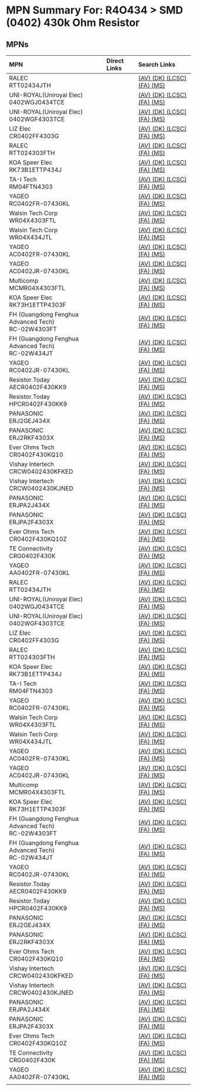 



# MPN Summary For: R4O434 > SMD (0402) 430k Ohm Resistor

## MPNs
  

|MPN|Direct Links|Search Links|
| :--- | :--- | :--- |
|RALEC<br>RTT02434JTH||[(AV) ](https://www.avnet.com/shop/us/search/RTT02434JTH)[(DK) ](https://www.digikey.co.uk/en/products/result?s=RTT02434JTH)[(LCSC) ](https://www.lcsc.com/search?q=RTT02434JTH)[(FA) ](https://uk.farnell.com/search?st=RTT02434JTH)[(MS) ](https://www.mouser.com/c/?q=RTT02434JTH)|
|UNI-ROYAL(Uniroyal Elec)<br>0402WGJ0434TCE||[(AV) ](https://www.avnet.com/shop/us/search/0402WGJ0434TCE)[(DK) ](https://www.digikey.co.uk/en/products/result?s=0402WGJ0434TCE)[(LCSC) ](https://www.lcsc.com/search?q=0402WGJ0434TCE)[(FA) ](https://uk.farnell.com/search?st=0402WGJ0434TCE)[(MS) ](https://www.mouser.com/c/?q=0402WGJ0434TCE)|
|UNI-ROYAL(Uniroyal Elec)<br>0402WGF4303TCE||[(AV) ](https://www.avnet.com/shop/us/search/0402WGF4303TCE)[(DK) ](https://www.digikey.co.uk/en/products/result?s=0402WGF4303TCE)[(LCSC) ](https://www.lcsc.com/search?q=0402WGF4303TCE)[(FA) ](https://uk.farnell.com/search?st=0402WGF4303TCE)[(MS) ](https://www.mouser.com/c/?q=0402WGF4303TCE)|
|LIZ Elec<br>CR0402FF4303G||[(AV) ](https://www.avnet.com/shop/us/search/CR0402FF4303G)[(DK) ](https://www.digikey.co.uk/en/products/result?s=CR0402FF4303G)[(LCSC) ](https://www.lcsc.com/search?q=CR0402FF4303G)[(FA) ](https://uk.farnell.com/search?st=CR0402FF4303G)[(MS) ](https://www.mouser.com/c/?q=CR0402FF4303G)|
|RALEC<br>RTT024303FTH||[(AV) ](https://www.avnet.com/shop/us/search/RTT024303FTH)[(DK) ](https://www.digikey.co.uk/en/products/result?s=RTT024303FTH)[(LCSC) ](https://www.lcsc.com/search?q=RTT024303FTH)[(FA) ](https://uk.farnell.com/search?st=RTT024303FTH)[(MS) ](https://www.mouser.com/c/?q=RTT024303FTH)|
|KOA Speer Elec<br>RK73B1ETTP434J||[(AV) ](https://www.avnet.com/shop/us/search/RK73B1ETTP434J)[(DK) ](https://www.digikey.co.uk/en/products/result?s=RK73B1ETTP434J)[(LCSC) ](https://www.lcsc.com/search?q=RK73B1ETTP434J)[(FA) ](https://uk.farnell.com/search?st=RK73B1ETTP434J)[(MS) ](https://www.mouser.com/c/?q=RK73B1ETTP434J)|
|TA-I Tech<br>RM04FTN4303||[(AV) ](https://www.avnet.com/shop/us/search/RM04FTN4303)[(DK) ](https://www.digikey.co.uk/en/products/result?s=RM04FTN4303)[(LCSC) ](https://www.lcsc.com/search?q=RM04FTN4303)[(FA) ](https://uk.farnell.com/search?st=RM04FTN4303)[(MS) ](https://www.mouser.com/c/?q=RM04FTN4303)|
|YAGEO<br>RC0402FR-07430KL||[(AV) ](https://www.avnet.com/shop/us/search/RC0402FR-07430KL)[(DK) ](https://www.digikey.co.uk/en/products/result?s=RC0402FR-07430KL)[(LCSC) ](https://www.lcsc.com/search?q=RC0402FR-07430KL)[(FA) ](https://uk.farnell.com/search?st=RC0402FR-07430KL)[(MS) ](https://www.mouser.com/c/?q=RC0402FR-07430KL)|
|Walsin Tech Corp<br>WR04X4303FTL||[(AV) ](https://www.avnet.com/shop/us/search/WR04X4303FTL)[(DK) ](https://www.digikey.co.uk/en/products/result?s=WR04X4303FTL)[(LCSC) ](https://www.lcsc.com/search?q=WR04X4303FTL)[(FA) ](https://uk.farnell.com/search?st=WR04X4303FTL)[(MS) ](https://www.mouser.com/c/?q=WR04X4303FTL)|
|Walsin Tech Corp<br>WR04X434JTL||[(AV) ](https://www.avnet.com/shop/us/search/WR04X434JTL)[(DK) ](https://www.digikey.co.uk/en/products/result?s=WR04X434JTL)[(LCSC) ](https://www.lcsc.com/search?q=WR04X434JTL)[(FA) ](https://uk.farnell.com/search?st=WR04X434JTL)[(MS) ](https://www.mouser.com/c/?q=WR04X434JTL)|
|YAGEO<br>AC0402FR-07430KL||[(AV) ](https://www.avnet.com/shop/us/search/AC0402FR-07430KL)[(DK) ](https://www.digikey.co.uk/en/products/result?s=AC0402FR-07430KL)[(LCSC) ](https://www.lcsc.com/search?q=AC0402FR-07430KL)[(FA) ](https://uk.farnell.com/search?st=AC0402FR-07430KL)[(MS) ](https://www.mouser.com/c/?q=AC0402FR-07430KL)|
|YAGEO<br>AC0402JR-07430KL||[(AV) ](https://www.avnet.com/shop/us/search/AC0402JR-07430KL)[(DK) ](https://www.digikey.co.uk/en/products/result?s=AC0402JR-07430KL)[(LCSC) ](https://www.lcsc.com/search?q=AC0402JR-07430KL)[(FA) ](https://uk.farnell.com/search?st=AC0402JR-07430KL)[(MS) ](https://www.mouser.com/c/?q=AC0402JR-07430KL)|
|Multicomp<br>MCMR04X4303FTL||[(AV) ](https://www.avnet.com/shop/us/search/MCMR04X4303FTL)[(DK) ](https://www.digikey.co.uk/en/products/result?s=MCMR04X4303FTL)[(LCSC) ](https://www.lcsc.com/search?q=MCMR04X4303FTL)[(FA) ](https://uk.farnell.com/search?st=MCMR04X4303FTL)[(MS) ](https://www.mouser.com/c/?q=MCMR04X4303FTL)|
|KOA Speer Elec<br>RK73H1ETTP4303F||[(AV) ](https://www.avnet.com/shop/us/search/RK73H1ETTP4303F)[(DK) ](https://www.digikey.co.uk/en/products/result?s=RK73H1ETTP4303F)[(LCSC) ](https://www.lcsc.com/search?q=RK73H1ETTP4303F)[(FA) ](https://uk.farnell.com/search?st=RK73H1ETTP4303F)[(MS) ](https://www.mouser.com/c/?q=RK73H1ETTP4303F)|
|FH (Guangdong Fenghua Advanced Tech)<br>RC-02W4303FT||[(AV) ](https://www.avnet.com/shop/us/search/RC-02W4303FT)[(DK) ](https://www.digikey.co.uk/en/products/result?s=RC-02W4303FT)[(LCSC) ](https://www.lcsc.com/search?q=RC-02W4303FT)[(FA) ](https://uk.farnell.com/search?st=RC-02W4303FT)[(MS) ](https://www.mouser.com/c/?q=RC-02W4303FT)|
|FH (Guangdong Fenghua Advanced Tech)<br>RC-02W434JT||[(AV) ](https://www.avnet.com/shop/us/search/RC-02W434JT)[(DK) ](https://www.digikey.co.uk/en/products/result?s=RC-02W434JT)[(LCSC) ](https://www.lcsc.com/search?q=RC-02W434JT)[(FA) ](https://uk.farnell.com/search?st=RC-02W434JT)[(MS) ](https://www.mouser.com/c/?q=RC-02W434JT)|
|YAGEO<br>RC0402JR-07430KL||[(AV) ](https://www.avnet.com/shop/us/search/RC0402JR-07430KL)[(DK) ](https://www.digikey.co.uk/en/products/result?s=RC0402JR-07430KL)[(LCSC) ](https://www.lcsc.com/search?q=RC0402JR-07430KL)[(FA) ](https://uk.farnell.com/search?st=RC0402JR-07430KL)[(MS) ](https://www.mouser.com/c/?q=RC0402JR-07430KL)|
|Resistor.Today<br>AECR0402F430KK9||[(AV) ](https://www.avnet.com/shop/us/search/AECR0402F430KK9)[(DK) ](https://www.digikey.co.uk/en/products/result?s=AECR0402F430KK9)[(LCSC) ](https://www.lcsc.com/search?q=AECR0402F430KK9)[(FA) ](https://uk.farnell.com/search?st=AECR0402F430KK9)[(MS) ](https://www.mouser.com/c/?q=AECR0402F430KK9)|
|Resistor.Today<br>HPCR0402F430KK9||[(AV) ](https://www.avnet.com/shop/us/search/HPCR0402F430KK9)[(DK) ](https://www.digikey.co.uk/en/products/result?s=HPCR0402F430KK9)[(LCSC) ](https://www.lcsc.com/search?q=HPCR0402F430KK9)[(FA) ](https://uk.farnell.com/search?st=HPCR0402F430KK9)[(MS) ](https://www.mouser.com/c/?q=HPCR0402F430KK9)|
|PANASONIC<br>ERJ2GEJ434X||[(AV) ](https://www.avnet.com/shop/us/search/ERJ2GEJ434X)[(DK) ](https://www.digikey.co.uk/en/products/result?s=ERJ2GEJ434X)[(LCSC) ](https://www.lcsc.com/search?q=ERJ2GEJ434X)[(FA) ](https://uk.farnell.com/search?st=ERJ2GEJ434X)[(MS) ](https://www.mouser.com/c/?q=ERJ2GEJ434X)|
|PANASONIC<br>ERJ2RKF4303X||[(AV) ](https://www.avnet.com/shop/us/search/ERJ2RKF4303X)[(DK) ](https://www.digikey.co.uk/en/products/result?s=ERJ2RKF4303X)[(LCSC) ](https://www.lcsc.com/search?q=ERJ2RKF4303X)[(FA) ](https://uk.farnell.com/search?st=ERJ2RKF4303X)[(MS) ](https://www.mouser.com/c/?q=ERJ2RKF4303X)|
|Ever Ohms Tech<br>CR0402F430KQ10||[(AV) ](https://www.avnet.com/shop/us/search/CR0402F430KQ10)[(DK) ](https://www.digikey.co.uk/en/products/result?s=CR0402F430KQ10)[(LCSC) ](https://www.lcsc.com/search?q=CR0402F430KQ10)[(FA) ](https://uk.farnell.com/search?st=CR0402F430KQ10)[(MS) ](https://www.mouser.com/c/?q=CR0402F430KQ10)|
|Vishay Intertech<br>CRCW0402430KFKED||[(AV) ](https://www.avnet.com/shop/us/search/CRCW0402430KFKED)[(DK) ](https://www.digikey.co.uk/en/products/result?s=CRCW0402430KFKED)[(LCSC) ](https://www.lcsc.com/search?q=CRCW0402430KFKED)[(FA) ](https://uk.farnell.com/search?st=CRCW0402430KFKED)[(MS) ](https://www.mouser.com/c/?q=CRCW0402430KFKED)|
|Vishay Intertech<br>CRCW0402430KJNED||[(AV) ](https://www.avnet.com/shop/us/search/CRCW0402430KJNED)[(DK) ](https://www.digikey.co.uk/en/products/result?s=CRCW0402430KJNED)[(LCSC) ](https://www.lcsc.com/search?q=CRCW0402430KJNED)[(FA) ](https://uk.farnell.com/search?st=CRCW0402430KJNED)[(MS) ](https://www.mouser.com/c/?q=CRCW0402430KJNED)|
|PANASONIC<br>ERJPA2J434X||[(AV) ](https://www.avnet.com/shop/us/search/ERJPA2J434X)[(DK) ](https://www.digikey.co.uk/en/products/result?s=ERJPA2J434X)[(LCSC) ](https://www.lcsc.com/search?q=ERJPA2J434X)[(FA) ](https://uk.farnell.com/search?st=ERJPA2J434X)[(MS) ](https://www.mouser.com/c/?q=ERJPA2J434X)|
|PANASONIC<br>ERJPA2F4303X||[(AV) ](https://www.avnet.com/shop/us/search/ERJPA2F4303X)[(DK) ](https://www.digikey.co.uk/en/products/result?s=ERJPA2F4303X)[(LCSC) ](https://www.lcsc.com/search?q=ERJPA2F4303X)[(FA) ](https://uk.farnell.com/search?st=ERJPA2F4303X)[(MS) ](https://www.mouser.com/c/?q=ERJPA2F4303X)|
|Ever Ohms Tech<br>CR0402F430KQ10Z||[(AV) ](https://www.avnet.com/shop/us/search/CR0402F430KQ10Z)[(DK) ](https://www.digikey.co.uk/en/products/result?s=CR0402F430KQ10Z)[(LCSC) ](https://www.lcsc.com/search?q=CR0402F430KQ10Z)[(FA) ](https://uk.farnell.com/search?st=CR0402F430KQ10Z)[(MS) ](https://www.mouser.com/c/?q=CR0402F430KQ10Z)|
|TE Connectivity<br>CRG0402F430K||[(AV) ](https://www.avnet.com/shop/us/search/CRG0402F430K)[(DK) ](https://www.digikey.co.uk/en/products/result?s=CRG0402F430K)[(LCSC) ](https://www.lcsc.com/search?q=CRG0402F430K)[(FA) ](https://uk.farnell.com/search?st=CRG0402F430K)[(MS) ](https://www.mouser.com/c/?q=CRG0402F430K)|
|YAGEO<br>AA0402FR-07430KL||[(AV) ](https://www.avnet.com/shop/us/search/AA0402FR-07430KL)[(DK) ](https://www.digikey.co.uk/en/products/result?s=AA0402FR-07430KL)[(LCSC) ](https://www.lcsc.com/search?q=AA0402FR-07430KL)[(FA) ](https://uk.farnell.com/search?st=AA0402FR-07430KL)[(MS) ](https://www.mouser.com/c/?q=AA0402FR-07430KL)|
|RALEC<br>RTT02434JTH||[(AV) ](https://www.avnet.com/shop/us/search/RTT02434JTH)[(DK) ](https://www.digikey.co.uk/en/products/result?s=RTT02434JTH)[(LCSC) ](https://www.lcsc.com/search?q=RTT02434JTH)[(FA) ](https://uk.farnell.com/search?st=RTT02434JTH)[(MS) ](https://www.mouser.com/c/?q=RTT02434JTH)|
|UNI-ROYAL(Uniroyal Elec)<br>0402WGJ0434TCE||[(AV) ](https://www.avnet.com/shop/us/search/0402WGJ0434TCE)[(DK) ](https://www.digikey.co.uk/en/products/result?s=0402WGJ0434TCE)[(LCSC) ](https://www.lcsc.com/search?q=0402WGJ0434TCE)[(FA) ](https://uk.farnell.com/search?st=0402WGJ0434TCE)[(MS) ](https://www.mouser.com/c/?q=0402WGJ0434TCE)|
|UNI-ROYAL(Uniroyal Elec)<br>0402WGF4303TCE||[(AV) ](https://www.avnet.com/shop/us/search/0402WGF4303TCE)[(DK) ](https://www.digikey.co.uk/en/products/result?s=0402WGF4303TCE)[(LCSC) ](https://www.lcsc.com/search?q=0402WGF4303TCE)[(FA) ](https://uk.farnell.com/search?st=0402WGF4303TCE)[(MS) ](https://www.mouser.com/c/?q=0402WGF4303TCE)|
|LIZ Elec<br>CR0402FF4303G||[(AV) ](https://www.avnet.com/shop/us/search/CR0402FF4303G)[(DK) ](https://www.digikey.co.uk/en/products/result?s=CR0402FF4303G)[(LCSC) ](https://www.lcsc.com/search?q=CR0402FF4303G)[(FA) ](https://uk.farnell.com/search?st=CR0402FF4303G)[(MS) ](https://www.mouser.com/c/?q=CR0402FF4303G)|
|RALEC<br>RTT024303FTH||[(AV) ](https://www.avnet.com/shop/us/search/RTT024303FTH)[(DK) ](https://www.digikey.co.uk/en/products/result?s=RTT024303FTH)[(LCSC) ](https://www.lcsc.com/search?q=RTT024303FTH)[(FA) ](https://uk.farnell.com/search?st=RTT024303FTH)[(MS) ](https://www.mouser.com/c/?q=RTT024303FTH)|
|KOA Speer Elec<br>RK73B1ETTP434J||[(AV) ](https://www.avnet.com/shop/us/search/RK73B1ETTP434J)[(DK) ](https://www.digikey.co.uk/en/products/result?s=RK73B1ETTP434J)[(LCSC) ](https://www.lcsc.com/search?q=RK73B1ETTP434J)[(FA) ](https://uk.farnell.com/search?st=RK73B1ETTP434J)[(MS) ](https://www.mouser.com/c/?q=RK73B1ETTP434J)|
|TA-I Tech<br>RM04FTN4303||[(AV) ](https://www.avnet.com/shop/us/search/RM04FTN4303)[(DK) ](https://www.digikey.co.uk/en/products/result?s=RM04FTN4303)[(LCSC) ](https://www.lcsc.com/search?q=RM04FTN4303)[(FA) ](https://uk.farnell.com/search?st=RM04FTN4303)[(MS) ](https://www.mouser.com/c/?q=RM04FTN4303)|
|YAGEO<br>RC0402FR-07430KL||[(AV) ](https://www.avnet.com/shop/us/search/RC0402FR-07430KL)[(DK) ](https://www.digikey.co.uk/en/products/result?s=RC0402FR-07430KL)[(LCSC) ](https://www.lcsc.com/search?q=RC0402FR-07430KL)[(FA) ](https://uk.farnell.com/search?st=RC0402FR-07430KL)[(MS) ](https://www.mouser.com/c/?q=RC0402FR-07430KL)|
|Walsin Tech Corp<br>WR04X4303FTL||[(AV) ](https://www.avnet.com/shop/us/search/WR04X4303FTL)[(DK) ](https://www.digikey.co.uk/en/products/result?s=WR04X4303FTL)[(LCSC) ](https://www.lcsc.com/search?q=WR04X4303FTL)[(FA) ](https://uk.farnell.com/search?st=WR04X4303FTL)[(MS) ](https://www.mouser.com/c/?q=WR04X4303FTL)|
|Walsin Tech Corp<br>WR04X434JTL||[(AV) ](https://www.avnet.com/shop/us/search/WR04X434JTL)[(DK) ](https://www.digikey.co.uk/en/products/result?s=WR04X434JTL)[(LCSC) ](https://www.lcsc.com/search?q=WR04X434JTL)[(FA) ](https://uk.farnell.com/search?st=WR04X434JTL)[(MS) ](https://www.mouser.com/c/?q=WR04X434JTL)|
|YAGEO<br>AC0402FR-07430KL||[(AV) ](https://www.avnet.com/shop/us/search/AC0402FR-07430KL)[(DK) ](https://www.digikey.co.uk/en/products/result?s=AC0402FR-07430KL)[(LCSC) ](https://www.lcsc.com/search?q=AC0402FR-07430KL)[(FA) ](https://uk.farnell.com/search?st=AC0402FR-07430KL)[(MS) ](https://www.mouser.com/c/?q=AC0402FR-07430KL)|
|YAGEO<br>AC0402JR-07430KL||[(AV) ](https://www.avnet.com/shop/us/search/AC0402JR-07430KL)[(DK) ](https://www.digikey.co.uk/en/products/result?s=AC0402JR-07430KL)[(LCSC) ](https://www.lcsc.com/search?q=AC0402JR-07430KL)[(FA) ](https://uk.farnell.com/search?st=AC0402JR-07430KL)[(MS) ](https://www.mouser.com/c/?q=AC0402JR-07430KL)|
|Multicomp<br>MCMR04X4303FTL||[(AV) ](https://www.avnet.com/shop/us/search/MCMR04X4303FTL)[(DK) ](https://www.digikey.co.uk/en/products/result?s=MCMR04X4303FTL)[(LCSC) ](https://www.lcsc.com/search?q=MCMR04X4303FTL)[(FA) ](https://uk.farnell.com/search?st=MCMR04X4303FTL)[(MS) ](https://www.mouser.com/c/?q=MCMR04X4303FTL)|
|KOA Speer Elec<br>RK73H1ETTP4303F||[(AV) ](https://www.avnet.com/shop/us/search/RK73H1ETTP4303F)[(DK) ](https://www.digikey.co.uk/en/products/result?s=RK73H1ETTP4303F)[(LCSC) ](https://www.lcsc.com/search?q=RK73H1ETTP4303F)[(FA) ](https://uk.farnell.com/search?st=RK73H1ETTP4303F)[(MS) ](https://www.mouser.com/c/?q=RK73H1ETTP4303F)|
|FH (Guangdong Fenghua Advanced Tech)<br>RC-02W4303FT||[(AV) ](https://www.avnet.com/shop/us/search/RC-02W4303FT)[(DK) ](https://www.digikey.co.uk/en/products/result?s=RC-02W4303FT)[(LCSC) ](https://www.lcsc.com/search?q=RC-02W4303FT)[(FA) ](https://uk.farnell.com/search?st=RC-02W4303FT)[(MS) ](https://www.mouser.com/c/?q=RC-02W4303FT)|
|FH (Guangdong Fenghua Advanced Tech)<br>RC-02W434JT||[(AV) ](https://www.avnet.com/shop/us/search/RC-02W434JT)[(DK) ](https://www.digikey.co.uk/en/products/result?s=RC-02W434JT)[(LCSC) ](https://www.lcsc.com/search?q=RC-02W434JT)[(FA) ](https://uk.farnell.com/search?st=RC-02W434JT)[(MS) ](https://www.mouser.com/c/?q=RC-02W434JT)|
|YAGEO<br>RC0402JR-07430KL||[(AV) ](https://www.avnet.com/shop/us/search/RC0402JR-07430KL)[(DK) ](https://www.digikey.co.uk/en/products/result?s=RC0402JR-07430KL)[(LCSC) ](https://www.lcsc.com/search?q=RC0402JR-07430KL)[(FA) ](https://uk.farnell.com/search?st=RC0402JR-07430KL)[(MS) ](https://www.mouser.com/c/?q=RC0402JR-07430KL)|
|Resistor.Today<br>AECR0402F430KK9||[(AV) ](https://www.avnet.com/shop/us/search/AECR0402F430KK9)[(DK) ](https://www.digikey.co.uk/en/products/result?s=AECR0402F430KK9)[(LCSC) ](https://www.lcsc.com/search?q=AECR0402F430KK9)[(FA) ](https://uk.farnell.com/search?st=AECR0402F430KK9)[(MS) ](https://www.mouser.com/c/?q=AECR0402F430KK9)|
|Resistor.Today<br>HPCR0402F430KK9||[(AV) ](https://www.avnet.com/shop/us/search/HPCR0402F430KK9)[(DK) ](https://www.digikey.co.uk/en/products/result?s=HPCR0402F430KK9)[(LCSC) ](https://www.lcsc.com/search?q=HPCR0402F430KK9)[(FA) ](https://uk.farnell.com/search?st=HPCR0402F430KK9)[(MS) ](https://www.mouser.com/c/?q=HPCR0402F430KK9)|
|PANASONIC<br>ERJ2GEJ434X||[(AV) ](https://www.avnet.com/shop/us/search/ERJ2GEJ434X)[(DK) ](https://www.digikey.co.uk/en/products/result?s=ERJ2GEJ434X)[(LCSC) ](https://www.lcsc.com/search?q=ERJ2GEJ434X)[(FA) ](https://uk.farnell.com/search?st=ERJ2GEJ434X)[(MS) ](https://www.mouser.com/c/?q=ERJ2GEJ434X)|
|PANASONIC<br>ERJ2RKF4303X||[(AV) ](https://www.avnet.com/shop/us/search/ERJ2RKF4303X)[(DK) ](https://www.digikey.co.uk/en/products/result?s=ERJ2RKF4303X)[(LCSC) ](https://www.lcsc.com/search?q=ERJ2RKF4303X)[(FA) ](https://uk.farnell.com/search?st=ERJ2RKF4303X)[(MS) ](https://www.mouser.com/c/?q=ERJ2RKF4303X)|
|Ever Ohms Tech<br>CR0402F430KQ10||[(AV) ](https://www.avnet.com/shop/us/search/CR0402F430KQ10)[(DK) ](https://www.digikey.co.uk/en/products/result?s=CR0402F430KQ10)[(LCSC) ](https://www.lcsc.com/search?q=CR0402F430KQ10)[(FA) ](https://uk.farnell.com/search?st=CR0402F430KQ10)[(MS) ](https://www.mouser.com/c/?q=CR0402F430KQ10)|
|Vishay Intertech<br>CRCW0402430KFKED||[(AV) ](https://www.avnet.com/shop/us/search/CRCW0402430KFKED)[(DK) ](https://www.digikey.co.uk/en/products/result?s=CRCW0402430KFKED)[(LCSC) ](https://www.lcsc.com/search?q=CRCW0402430KFKED)[(FA) ](https://uk.farnell.com/search?st=CRCW0402430KFKED)[(MS) ](https://www.mouser.com/c/?q=CRCW0402430KFKED)|
|Vishay Intertech<br>CRCW0402430KJNED||[(AV) ](https://www.avnet.com/shop/us/search/CRCW0402430KJNED)[(DK) ](https://www.digikey.co.uk/en/products/result?s=CRCW0402430KJNED)[(LCSC) ](https://www.lcsc.com/search?q=CRCW0402430KJNED)[(FA) ](https://uk.farnell.com/search?st=CRCW0402430KJNED)[(MS) ](https://www.mouser.com/c/?q=CRCW0402430KJNED)|
|PANASONIC<br>ERJPA2J434X||[(AV) ](https://www.avnet.com/shop/us/search/ERJPA2J434X)[(DK) ](https://www.digikey.co.uk/en/products/result?s=ERJPA2J434X)[(LCSC) ](https://www.lcsc.com/search?q=ERJPA2J434X)[(FA) ](https://uk.farnell.com/search?st=ERJPA2J434X)[(MS) ](https://www.mouser.com/c/?q=ERJPA2J434X)|
|PANASONIC<br>ERJPA2F4303X||[(AV) ](https://www.avnet.com/shop/us/search/ERJPA2F4303X)[(DK) ](https://www.digikey.co.uk/en/products/result?s=ERJPA2F4303X)[(LCSC) ](https://www.lcsc.com/search?q=ERJPA2F4303X)[(FA) ](https://uk.farnell.com/search?st=ERJPA2F4303X)[(MS) ](https://www.mouser.com/c/?q=ERJPA2F4303X)|
|Ever Ohms Tech<br>CR0402F430KQ10Z||[(AV) ](https://www.avnet.com/shop/us/search/CR0402F430KQ10Z)[(DK) ](https://www.digikey.co.uk/en/products/result?s=CR0402F430KQ10Z)[(LCSC) ](https://www.lcsc.com/search?q=CR0402F430KQ10Z)[(FA) ](https://uk.farnell.com/search?st=CR0402F430KQ10Z)[(MS) ](https://www.mouser.com/c/?q=CR0402F430KQ10Z)|
|TE Connectivity<br>CRG0402F430K||[(AV) ](https://www.avnet.com/shop/us/search/CRG0402F430K)[(DK) ](https://www.digikey.co.uk/en/products/result?s=CRG0402F430K)[(LCSC) ](https://www.lcsc.com/search?q=CRG0402F430K)[(FA) ](https://uk.farnell.com/search?st=CRG0402F430K)[(MS) ](https://www.mouser.com/c/?q=CRG0402F430K)|
|YAGEO<br>AA0402FR-07430KL||[(AV) ](https://www.avnet.com/shop/us/search/AA0402FR-07430KL)[(DK) ](https://www.digikey.co.uk/en/products/result?s=AA0402FR-07430KL)[(LCSC) ](https://www.lcsc.com/search?q=AA0402FR-07430KL)[(FA) ](https://uk.farnell.com/search?st=AA0402FR-07430KL)[(MS) ](https://www.mouser.com/c/?q=AA0402FR-07430KL)|
||||
